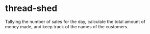 # thread-shed
Tallying the number of sales for the day, calculate the total amount of money made, and keep track of the names of the customers.
